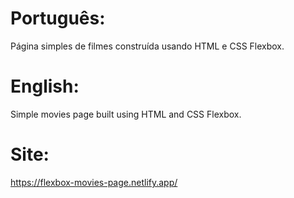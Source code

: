 # Português:
Página simples de filmes construída usando HTML e CSS Flexbox.

# English:
Simple movies page built using HTML and CSS Flexbox.

# Site:
https://flexbox-movies-page.netlify.app/
